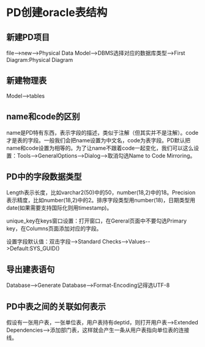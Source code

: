 # PD创建oracle表结构

## 新建PD项目
file-->new-->Physical Data Model-->DBMS选择对应的数据库类型-->First Diagram:Physical Diagram

## 新建物理表
Model-->tables

## name和code的区别
name是PD特有东西，表示字段的描述，类似于注解（但其实并不是注解）。code才是表的字段。一般我们会把name设置为中文名，code为表字段。PD默认把name和code设置为相等的。为了让name不跟着code一起变化，我们可以这么设置：Tools-->GeneralOptions-->Dialog-->取消勾选Name to Code Mirroring。

## PD中的字段数据类型
Length表示长度，比如varchar2(50)中的50，number(18,2)中的18。Precision表示精度，比如number(18,2)中的2。排序字段类型用number(18)，日期类型用date(如果需要支持国际化则用timestamp)。

unique_key在keys窗口设置：打开窗口，在Gereral页面中不要勾选Primary key，在Columns页面添加对应的字段。

设置字段默认值：双击字段-->Standard Checks-->Values-->Default:SYS_GUID()

## 导出建表语句
Database-->Generate Database-->Format-Encoding记得选UTF-8

## PD中表之间的关联如何表示
假设有一张用户表，一张单位表，用户表持有deptid，则打开用户表-->Extended Dependencies-->添加部门表，这样就会产生一条从用户表指向单位表的连接线。

